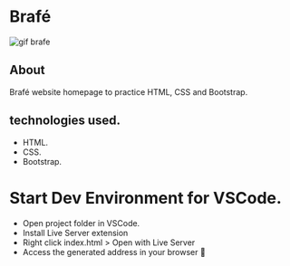 # Brafé

![gif brafe](https://user-images.githubusercontent.com/86026272/140438749-2da5203b-812a-44f5-a127-a789379b85e9.gif)

## About
Brafé website homepage to practice HTML, CSS and Bootstrap.

## technologies used.
+ HTML.
+ CSS.
+ Bootstrap.

# Start Dev Environment for VSCode.
+ Open project folder in VSCode.
+ Install Live Server extension
+ Right click index.html > Open with Live Server
+ Access the generated address in your browser 🚀

